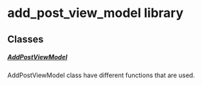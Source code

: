 



# add_post_view_model library











## Classes

##### [AddPostViewModel](../view_model_after_auth_view_models_add_post_view_models_add_post_view_model/AddPostViewModel-class.md)



AddPostViewModel class have different functions that are used.















